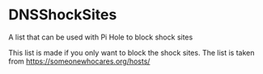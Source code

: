 # DNSShockSites
A list that can be used with Pi Hole to block shock sites

This list is made if you only want to block the shock sites.
The list is taken from https://someonewhocares.org/hosts/
